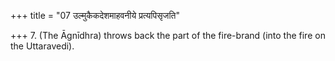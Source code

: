 +++
title = "07 उल्मुकैकदेशमाहवनीये प्रत्यपिसृजति"

+++
7. (The Āgnīdhra) throws back the part of the fire-brand (into the fire on the Uttaravedi).
